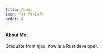 ```yaml
---
title: About
icon: fas fa-info
order: 4
---
```



#### About Me
Graduate from njau, now is a Rust developer. 